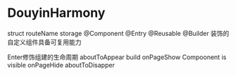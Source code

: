 # DouyinHarmony

struct
routeName
storage
@Component
@Entry
@Reusable
@Builder
装饰的自定义组件具备可复用能力



Enter修饰组建的生命周期
aboutToAppear
build
onPageShow
Compoonent is visible
onPageHide
aboutToDisapper